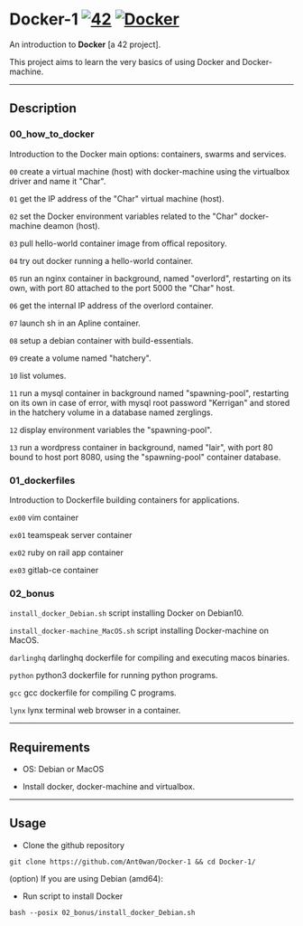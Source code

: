 # Docker-1 [![42](https://i.imgur.com/9NXfcit.jpg)](i.imgur.com/9NXfcit.jpg) [![Docker](https://imgur.com/r7z0QOR.png)](imgur.com/r7z0QOR.png)

An introduction to **Docker** [a 42 project].

This project aims to learn the very basics of using Docker and Docker-machine.

---

## Description

### 00_how_to_docker

Introduction to the Docker main options: containers, swarms and services.

`00` create a virtual machine (host) with docker-machine using the virtualbox driver and name it "Char".

`01` get the IP address of the "Char" virtual machine (host).

`02` set the Docker environment variables related to the "Char" docker-machine deamon (host).

`03` pull hello-world container image from offical repository.

`04` try out docker running a hello-world container.

`05` run an nginx container in background, named "overlord", restarting on its own, with port 80 attached to the port 5000 the "Char" host.

`06` get the internal IP address of the overlord container.

`07` launch sh in an Apline container.

`08` setup a debian container with build-essentials.

`09` create a volume named "hatchery".

`10` list volumes.

`11` run a mysql container in background named "spawning-pool", restarting on its own in case of error, with mysql root password "Kerrigan" and stored in the hatchery volume in a database named zerglings.

`12` display environment variables the "spawning-pool".

`13` run a wordpress container in background, named "lair", with port 80 bound to host port 8080, using the "spawning-pool" container database.

### 01_dockerfiles

Introduction to Dockerfile building containers for applications.

`ex00` vim container

`ex01` teamspeak server container

`ex02` ruby on rail app container

`ex03` gitlab-ce container

### 02_bonus

`install_docker_Debian.sh` script installing Docker on Debian10.

`install_docker-machine_MacOS.sh` script installing Docker-machine on MacOS.

`darlinghq` darlinghq dockerfile for compiling and executing macos binaries.

`python` python3 dockerfile for running python programs.

`gcc` gcc dockerfile for compiling C programs.

`lynx` lynx terminal web browser in a container.

---

## Requirements

- OS: Debian or MacOS

- Install docker, docker-machine and virtualbox.

---

## Usage

- Clone the github repository

```shell=
git clone https://github.com/Ant0wan/Docker-1 && cd Docker-1/
```

(option) If you are using Debian (amd64):

- Run script to install Docker

```shell=
bash --posix 02_bonus/install_docker_Debian.sh
```
